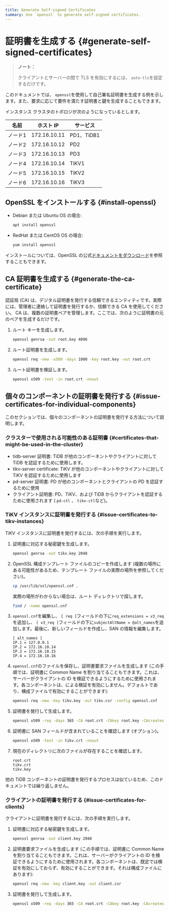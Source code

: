 ```yaml
---
title: Generate Self-signed Certificates
summary: Use `openssl` to generate self-signed certificates.
---
```


# 証明書を生成する {#generate-self-signed-certificates}

> **ノート：**
>
> クライアントとサーバーの間で TLS を有効にするには、 `auto-tls`を設定するだけです。

このドキュメントでは、 `openssl`を使用して自己署名証明書を生成する例を示します。また、要求に応じて要件を満たす証明書と鍵を生成することもできます。

インスタンス クラスタのトポロジが次のようになっているとします。

| 名前   | ホスト IP       | サービス      |
| ---- | ------------ | --------- |
| ノード1 | 172.16.10.11 | PD1、TiDB1 |
| ノード2 | 172.16.10.12 | PD2       |
| ノード3 | 172.16.10.13 | PD3       |
| ノード4 | 172.16.10.14 | TiKV1     |
| ノード5 | 172.16.10.15 | TiKV2     |
| ノード6 | 172.16.10.16 | TiKV3     |

## OpenSSL をインストールする {#install-openssl}

-   Debian または Ubuntu OS の場合:

    
    ```bash
    apt install openssl
    ```

-   RedHat または CentOS OS の場合:

    
    ```bash
    yum install openssl
    ```

インストールについては、OpenSSL の公式[ドキュメントをダウンロード](https://www.openssl.org/source/)を参照することもできます。

## CA 証明書を生成する {#generate-the-ca-certificate}

認証局 (CA) は、デジタル証明書を発行する信頼できるエンティティです。実際には、管理者に連絡して証明書を発行するか、信頼できる CA を使用してください。 CA は、複数の証明書ペアを管理します。ここでは、次のように証明書の元のペアを生成するだけです。

1.  ルート キーを生成します。

    
    ```bash
    openssl genrsa -out root.key 4096
    ```

2.  ルート証明書を生成します。

    
    ```bash
    openssl req -new -x509 -days 1000 -key root.key -out root.crt
    ```

3.  ルート証明書を検証します。

    
    ```bash
    openssl x509 -text -in root.crt -noout
    ```

## 個々のコンポーネントの証明書を発行する {#issue-certificates-for-individual-components}

このセクションでは、個々のコンポーネントの証明書を発行する方法について説明します。

### クラスターで使用される可能性のある証明書 {#certificates-that-might-be-used-in-the-cluster}

-   tidb-server 証明書: TiDB が他のコンポーネントやクライアントに対して TiDB を認証するために使用します。
-   tikv-server certificate: TiKV が他のコンポーネントやクライアントに対して TiKV を認証するために使用します
-   pd-server 証明書: PD が他のコンポーネントとクライアントの PD を認証するために使用
-   クライアント証明書: PD、TiKV、および TiDB からクライアントを認証するために使用されます ( `pd-ctl` 、 `tikv-ctl`など)。

### TiKV インスタンスに証明書を発行する {#issue-certificates-to-tikv-instances}

TiKV インスタンスに証明書を発行するには、次の手順を実行します。

1.  証明書に対応する秘密鍵を生成します。

    
    ```bash
    openssl genrsa -out tikv.key 2048
    ```

2.  OpenSSL 構成テンプレート ファイルのコピーを作成します (複数の場所にある可能性があるため、テンプレート ファイルの実際の場所を参照してください)。

    
    ```bash
    cp /usr/lib/ssl/openssl.cnf .
    ```

    実際の場所がわからない場合は、ルート ディレクトリで探します。

    ```bash
    find / -name openssl.cnf
    ```

3.  `openssl.cnf`を編集し、 `[ req ]`フィールドの下に`req_extensions = v3_req`を追加し、 `[ v3_req ]`フィールドの下に`subjectAltName = @alt_names`を追加します。最後に、新しいフィールドを作成し、SAN の情報を編集します。

    ```
    [ alt_names ]
    IP.1 = 127.0.0.1
    IP.2 = 172.16.10.14
    IP.3 = 172.16.10.15
    IP.4 = 172.16.10.16
    ```

4.  `openssl.cnf`のファイルを保存し、証明書要求ファイルを生成します (この手順では、証明書に Common Name を割り当てることもできます。これは、サーバーがクライアントの ID を検証できるようにするために使用されます。各コンポーネントは、による検証を有効にしません。デフォルトであり、構成ファイルで有効にすることができます):

    
    ```bash
    openssl req -new -key tikv.key -out tikv.csr -config openssl.cnf
    ```

5.  証明書を発行して生成します。

    
    ```bash
    openssl x509 -req -days 365 -CA root.crt -CAkey root.key -CAcreateserial -in tikv.csr -out tikv.crt -extensions v3_req -extfile openssl.cnf
    ```

6.  証明書に SAN フィールドが含まれていることを確認します (オプション)。

    
    ```bash
    openssl x509 -text -in tikv.crt -noout
    ```

7.  現在のディレクトリに次のファイルが存在することを確認します。

    ```
    root.crt
    tikv.crt
    tikv.key
    ```

他の TiDB コンポーネントの証明書を発行するプロセスは似ているため、このドキュメントでは繰り返しません。

### クライアントの証明書を発行する {#issue-certificates-for-clients}

クライアントに証明書を発行するには、次の手順を実行します。

1.  証明書に対応する秘密鍵を生成します。

    
    ```bash
    openssl genrsa -out client.key 2048
    ```

2.  証明書要求ファイルを生成します (この手順では、証明書に Common Name を割り当てることもできます。これは、サーバーがクライアントの ID を検証できるようにするために使用されます。各コンポーネントは、既定では検証を有効にしておらず、有効にすることができます。それは構成ファイルにあります):

    
    ```bash
    openssl req -new -key client.key -out client.csr
    ```

3.  証明書を発行して生成します。

    
    ```bash
    openssl x509 -req -days 365 -CA root.crt -CAkey root.key -CAcreateserial -in client.csr -out client.crt
    ```
